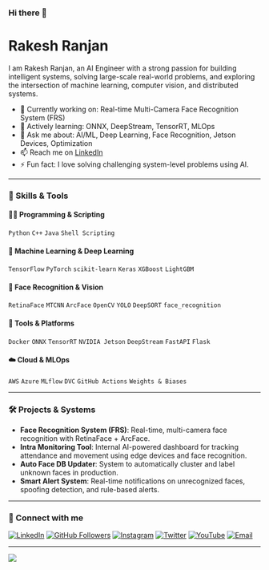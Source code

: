 ### Hi there 👋

# Rakesh Ranjan

I am Rakesh Ranjan, an AI Engineer with a strong passion for building intelligent systems, solving large-scale real-world problems, and exploring the intersection of machine learning, computer vision, and distributed systems.

- 🔭 Currently working on: Real-time Multi-Camera Face Recognition System (FRS)
- 🌱 Actively learning: ONNX, DeepStream, TensorRT, MLOps
- 💬 Ask me about: AI/ML, Deep Learning, Face Recognition, Jetson Devices, Optimization
- 📫 Reach me on [LinkedIn](https://www.linkedin.com/in/rakesh-ranjan-143vny430/)
- ⚡ Fun fact: I love solving challenging system-level problems using AI.

---

### 🧠 Skills & Tools

#### 👨‍💻 Programming & Scripting
`Python` `C++` `Java` `Shell Scripting`

#### 🧪 Machine Learning & Deep Learning
`TensorFlow` `PyTorch` `scikit-learn` `Keras` `XGBoost` `LightGBM`

#### 🧠 Face Recognition & Vision
`RetinaFace` `MTCNN` `ArcFace` `OpenCV` `YOLO` `DeepSORT` `face_recognition`

#### 🧰 Tools & Platforms
`Docker` `ONNX` `TensorRT` `NVIDIA Jetson` `DeepStream` `FastAPI` `Flask`

#### ☁️ Cloud & MLOps
`AWS` `Azure` `MLflow` `DVC` `GitHub Actions` `Weights & Biases`

---

### 🛠️ Projects & Systems

- **Face Recognition System (FRS)**: Real-time, multi-camera face recognition with RetinaFace + ArcFace.
- **Intra Monitoring Tool**: Internal AI-powered dashboard for tracking attendance and movement using edge devices and face recognition.
- **Auto Face DB Updater**: System to automatically cluster and label unknown faces in production.
- **Smart Alert System**: Real-time notifications on unrecognized faces, spoofing detection, and rule-based alerts.

---

### 🔗 Connect with me

[![LinkedIn](https://img.shields.io/badge/-LinkedIn-222222?style=flat-square&logo=Linkedin&logoColor=white&link=https://www.linkedin.com/in/rakesh-ranjan-143vny430/)](https://www.linkedin.com/in/rakesh-ranjan-143vny430/)
[![GitHub Followers](https://img.shields.io/github/followers/rakeshvani?label=follow&style=social)](https://github.com/rakeshvani)
[![Instagram](https://img.shields.io/badge/-Instagram-222222?style=flat-square&logo=instagram&logoColor=white&link=https://instagram.com/YOUR_USERNAME)](https://instagram.com/YOUR_USERNAME)
[![Twitter](https://img.shields.io/badge/-Twitter-222222?style=flat-square&logo=twitter&logoColor=white&link=https://twitter.com/YOUR_USERNAME)](https://twitter.com/YOUR_USERNAME)
[![YouTube](https://img.shields.io/badge/-YouTube-222222?style=flat-square&logo=youtube&logoColor=white&link=https://youtube.com/YOUR_CHANNEL)](https://youtube.com/YOUR_CHANNEL)
[![Email](https://img.shields.io/badge/-Email-222222?style=flat-square&logo=gmail&logoColor=white)](mailto:YOUR_EMAIL@example.com)

---

<!-- GitHub stats and top languages -->
<img src="https://github-readme-stats.vercel.app/api/top-langs/?username=rakeshvani&layout=compact&hide=html" />

<!--
_Last updated: May 2025_
-->
